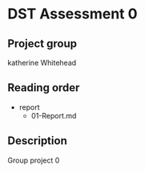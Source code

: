 # DST Assessment 0

## Project group
katherine Whitehead



## Reading order
* report
  - 01-Report.md
 
## Description




Group project 0
